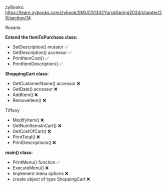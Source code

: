 zyBooks: https://learn.zybooks.com/zybook/SMUCS1342YurukSpring2024/chapter/28/section/14

Roxana


**Extend the ItemToPurchase class:**
  - SetDescription() mutator ✅ 
  - GetDescription() accessor ✅
  - PrintItemCost() ✅
  - PrintItemDescription() ✅

**ShoppingCart class:**
  - GetCustomerName() accessor ❌
  - GetDate() accessor ❌
  - AddItem() ❌
  - RemoveItem() ❌

Tiffany

  - ModifyItem() ❌
  - GetNumItemsInCart() ❌
  - GetCostOfCart() ❌
  - PrintTotal() ❌
  - PrintDescriptions() ❌
    
**main() class:**
  - PrintMenu() function ✅
  - ExecuteMenu() ❌
  -   Implement menu options ❌
  - create object of type ShoppingCart ❌
